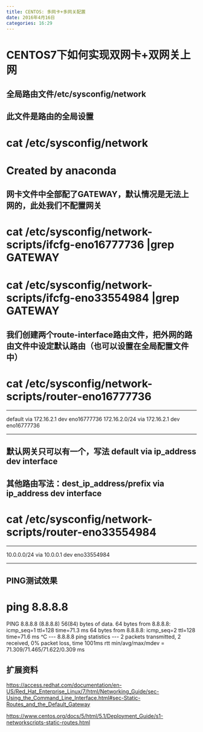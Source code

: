 ```yaml
---
title: CENTOS: 多网卡+多网关配置
date: 2016年4月16日
categories: 16:29
---
```

 
CENTOS7下如何实现双网卡+双网关上网
=================================================
## 全局路由文件/etc/sysconfig/network
## 此文件是路由的全局设置
# cat /etc/sysconfig/network
# Created by anaconda
 
## 网卡文件中全部配了GATEWAY，默认情况是无法上网的，此处我们不配置网关
# cat /etc/sysconfig/network-scripts/ifcfg-eno16777736 |grep GATEWAY
# cat /etc/sysconfig/network-scripts/ifcfg-eno33554984 |grep GATEWAY
 
## 我们创建两个route-interface路由文件，把外网的路由文件中设定默认路由（也可以设置在全局配置文件中）
# cat /etc/sysconfig/network-scripts/router-eno16777736
*************************
default via 172.16.2.1 dev eno16777736
172.16.2.0/24 via 172.16.2.1 dev eno16777736
*************************
## 默认网关只可以有一个，写法 default via ip_address dev interface
## 其他路由写法：dest_ip_address/prefix via ip_address dev interface
 
# cat /etc/sysconfig/network-scripts/router-eno33554984
*************************
10.0.0.0/24 via 10.0.0.1 dev eno33554984
*************************
 
 
## PING测试效果
# ping 8.8.8.8
PING 8.8.8.8 (8.8.8.8) 56(84) bytes of data.
64 bytes from 8.8.8.8: icmp_seq=1 ttl=128 time=71.3 ms
64 bytes from 8.8.8.8: icmp_seq=2 ttl=128 time=71.6 ms
^C
--- 8.8.8.8 ping statistics ---
2 packets transmitted, 2 received, 0% packet loss, time 1001ms
rtt min/avg/max/mdev = 71.309/71.465/71.622/0.309 ms
 
## 扩展资料
https://access.redhat.com/documentation/en-US/Red_Hat_Enterprise_Linux/7/html/Networking_Guide/sec-Using_the_Command_Line_Interface.html#sec-Static-Routes_and_the_Default_Gateway
 
https://www.centos.org/docs/5/html/5.1/Deployment_Guide/s1-networkscripts-static-routes.html
 
